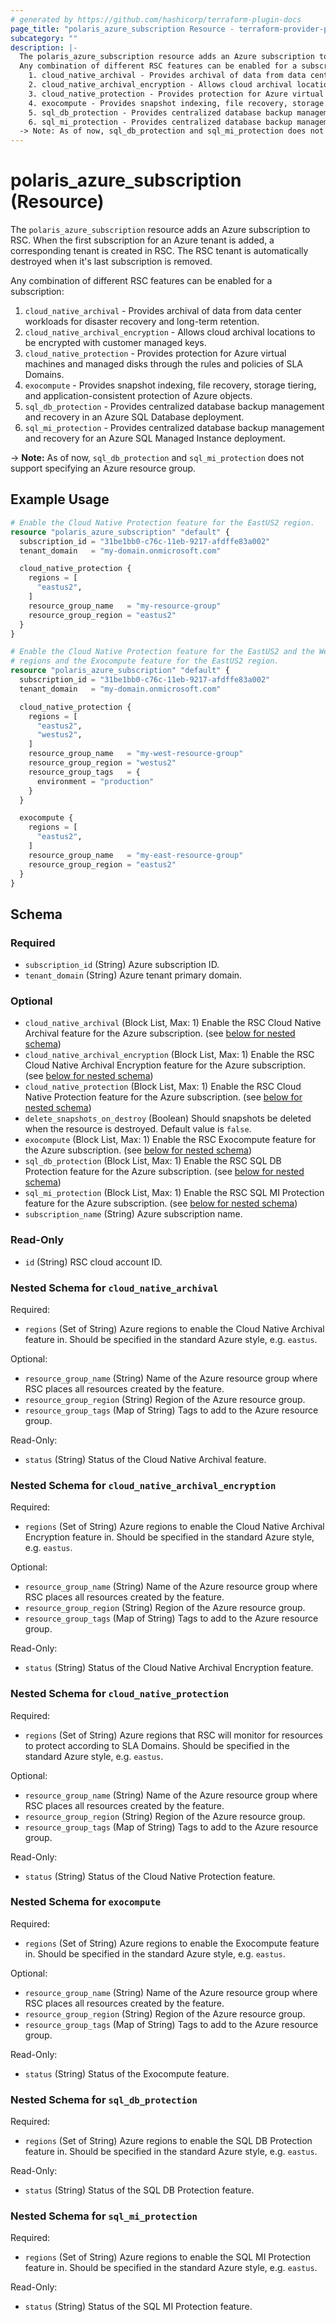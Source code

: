 ```yaml
---
# generated by https://github.com/hashicorp/terraform-plugin-docs
page_title: "polaris_azure_subscription Resource - terraform-provider-polaris"
subcategory: ""
description: |-
  The polaris_azure_subscription resource adds an Azure subscription to RSC. When the first subscription for an Azure tenant is added, a corresponding tenant is created in RSC. The RSC tenant is automatically destroyed when it's last subscription is removed.
  Any combination of different RSC features can be enabled for a subscription:
    1. cloud_native_archival - Provides archival of data from data center workloads for disaster recovery      and long-term retention.
    2. cloud_native_archival_encryption - Allows cloud archival locations to be encrypted with customer      managed keys.
    3. cloud_native_protection - Provides protection for Azure virtual machines and managed disks through      the rules and policies of SLA Domains.
    4. exocompute - Provides snapshot indexing, file recovery, storage tiering, and application-consistent      protection of Azure objects.
    5. sql_db_protection - Provides centralized database backup management and recovery in an Azure SQL      Database deployment.
    6. sql_mi_protection - Provides centralized database backup management and recovery for an Azure SQL      Managed Instance deployment.
  -> Note: As of now, sql_db_protection and sql_mi_protection does not support specifying an Azure    resource group.
---
```


# polaris_azure_subscription (Resource)

The `polaris_azure_subscription` resource adds an Azure subscription to RSC. When the first subscription for an Azure tenant is added, a corresponding tenant is created in RSC. The RSC tenant is automatically destroyed when it's last subscription is removed.

Any combination of different RSC features can be enabled for a subscription:
  1. `cloud_native_archival` - Provides archival of data from data center workloads for disaster recovery      and long-term retention.
  2. `cloud_native_archival_encryption` - Allows cloud archival locations to be encrypted with customer      managed keys.
  3. `cloud_native_protection` - Provides protection for Azure virtual machines and managed disks through      the rules and policies of SLA Domains.
  4. `exocompute` - Provides snapshot indexing, file recovery, storage tiering, and application-consistent      protection of Azure objects.
  5. `sql_db_protection` - Provides centralized database backup management and recovery in an Azure SQL      Database deployment.
  6. `sql_mi_protection` - Provides centralized database backup management and recovery for an Azure SQL      Managed Instance deployment.

-> **Note:** As of now, `sql_db_protection` and `sql_mi_protection` does not support specifying an Azure    resource group.

## Example Usage

```terraform
# Enable the Cloud Native Protection feature for the EastUS2 region.
resource "polaris_azure_subscription" "default" {
  subscription_id = "31be1bb0-c76c-11eb-9217-afdffe83a002"
  tenant_domain   = "my-domain.onmicrosoft.com"

  cloud_native_protection {
    regions = [
      "eastus2",
    ]
    resource_group_name   = "my-resource-group"
    resource_group_region = "eastus2"
  }
}

# Enable the Cloud Native Protection feature for the EastUS2 and the WestUS2
# regions and the Exocompute feature for the EastUS2 region.
resource "polaris_azure_subscription" "default" {
  subscription_id = "31be1bb0-c76c-11eb-9217-afdffe83a002"
  tenant_domain   = "my-domain.onmicrosoft.com"

  cloud_native_protection {
    regions = [
      "eastus2",
      "westus2",
    ]
    resource_group_name   = "my-west-resource-group"
    resource_group_region = "westus2"
    resource_group_tags   = {
      environment = "production"
    }
  }

  exocompute {
    regions = [
      "eastus2",
    ]
    resource_group_name   = "my-east-resource-group"
    resource_group_region = "eastus2"
  }
}
```

<!-- schema generated by tfplugindocs -->
## Schema

### Required

- `subscription_id` (String) Azure subscription ID.
- `tenant_domain` (String) Azure tenant primary domain.

### Optional

- `cloud_native_archival` (Block List, Max: 1) Enable the RSC Cloud Native Archival feature for the Azure subscription. (see [below for nested schema](#nestedblock--cloud_native_archival))
- `cloud_native_archival_encryption` (Block List, Max: 1) Enable the RSC Cloud Native Archival Encryption feature for the Azure subscription. (see [below for nested schema](#nestedblock--cloud_native_archival_encryption))
- `cloud_native_protection` (Block List, Max: 1) Enable the RSC Cloud Native Protection feature for the Azure subscription. (see [below for nested schema](#nestedblock--cloud_native_protection))
- `delete_snapshots_on_destroy` (Boolean) Should snapshots be deleted when the resource is destroyed. Default value is `false`.
- `exocompute` (Block List, Max: 1) Enable the RSC Exocompute feature for the Azure subscription. (see [below for nested schema](#nestedblock--exocompute))
- `sql_db_protection` (Block List, Max: 1) Enable the RSC SQL DB Protection feature for the Azure subscription. (see [below for nested schema](#nestedblock--sql_db_protection))
- `sql_mi_protection` (Block List, Max: 1) Enable the RSC SQL MI Protection feature for the Azure subscription. (see [below for nested schema](#nestedblock--sql_mi_protection))
- `subscription_name` (String) Azure subscription name.

### Read-Only

- `id` (String) RSC cloud account ID.

<a id="nestedblock--cloud_native_archival"></a>
### Nested Schema for `cloud_native_archival`

Required:

- `regions` (Set of String) Azure regions to enable the Cloud Native Archival feature in. Should be specified in the standard Azure style, e.g. `eastus`.

Optional:

- `resource_group_name` (String) Name of the Azure resource group where RSC places all resources created by the feature.
- `resource_group_region` (String) Region of the Azure resource group.
- `resource_group_tags` (Map of String) Tags to add to the Azure resource group.

Read-Only:

- `status` (String) Status of the Cloud Native Archival feature.


<a id="nestedblock--cloud_native_archival_encryption"></a>
### Nested Schema for `cloud_native_archival_encryption`

Required:

- `regions` (Set of String) Azure regions to enable the Cloud Native Archival Encryption feature in. Should be specified in the standard Azure style, e.g. `eastus`.

Optional:

- `resource_group_name` (String) Name of the Azure resource group where RSC places all resources created by the feature.
- `resource_group_region` (String) Region of the Azure resource group.
- `resource_group_tags` (Map of String) Tags to add to the Azure resource group.

Read-Only:

- `status` (String) Status of the Cloud Native Archival Encryption feature.


<a id="nestedblock--cloud_native_protection"></a>
### Nested Schema for `cloud_native_protection`

Required:

- `regions` (Set of String) Azure regions that RSC will monitor for resources to protect according to SLA Domains. Should be specified in the standard Azure style, e.g. `eastus`.

Optional:

- `resource_group_name` (String) Name of the Azure resource group where RSC places all resources created by the feature.
- `resource_group_region` (String) Region of the Azure resource group.
- `resource_group_tags` (Map of String) Tags to add to the Azure resource group.

Read-Only:

- `status` (String) Status of the Cloud Native Protection feature.


<a id="nestedblock--exocompute"></a>
### Nested Schema for `exocompute`

Required:

- `regions` (Set of String) Azure regions to enable the Exocompute feature in. Should be specified in the standard Azure style, e.g. `eastus`.

Optional:

- `resource_group_name` (String) Name of the Azure resource group where RSC places all resources created by the feature.
- `resource_group_region` (String) Region of the Azure resource group.
- `resource_group_tags` (Map of String) Tags to add to the Azure resource group.

Read-Only:

- `status` (String) Status of the Exocompute feature.
<a id="nestedblock--sql_db_protection"></a>
### Nested Schema for `sql_db_protection`

Required:

- `regions` (Set of String) Azure regions to enable the SQL DB Protection feature in. Should be specified in the standard Azure style, e.g. `eastus`.

Read-Only:

- `status` (String) Status of the SQL DB Protection feature.


<a id="nestedblock--sql_mi_protection"></a>
### Nested Schema for `sql_mi_protection`

Required:

- `regions` (Set of String) Azure regions to enable the SQL MI Protection feature in. Should be specified in the standard Azure style, e.g. `eastus`.

Read-Only:

- `status` (String) Status of the SQL MI Protection feature.



